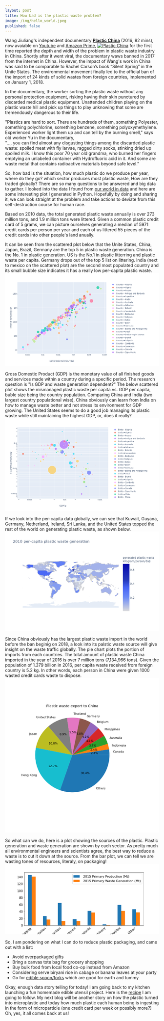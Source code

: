 ```yaml
---
layout: post
title: How bad is the plastic waste problem?
image: /img/hello_world.jpeg
published: false
---
```

Wang Jiuliang's independent documentary [**Plastic China**](https://www.youtube.com/watch?v=OJrVYB15aFA) 
(2016, 82 mins), now avaiable on [Youtube](http://www.youtube.com) and [Amazon Prime](https://www.amazon.com/Prime-Video/), [![Plastic China](https://img.youtube.com/vi/OJrVYB15aFA/0.jpg)](https://www.youtube.com/watch?v=OJrVYB15aFA) for the first time reported the depth and width of the problem in plastic waste industry in China. Shortly after it went viral, the documentary waws banned in 2017 from the internet in China. However, the impact of Wang's work in China was said to be comparable to Rachel Carson’s book “Silent Spring” in the Unite States. The environmental movement finally led to the official ban of the import of 24 kinds of solid wastes from foreign countries, implemented on January 1, 2018.

In the documentary, the worker sorting the plastic waste without any personal protection equipment, risking having their skin punctured by discarded medical plastic equipment. Unattended children playing on the plastic waste hill and pick up things to play unknowing that some are tremendously dangerous to their life.

"Plastics are hard to sort. There are hundreds of them, something Polyester, something polychlorine, something benzene, something polyoxymethylene. Experienced worker light them up and can tell by the burning smell," says old worker Yu in the documentary,   
"..., you can find almost any disgusting things among the discarded plastic waste: spoiled meat with fly larvae, ragged dirty socks, stinking dried up spoiled milk. I know this poor 70 year old grandma, who burned her fingers emptying an unlabeled container with Hydrofluoric acid in it. And some are waste metal that contains radioactive materials beyond safe level." 


So, how bad is the situation, how much plastic do we produce per year, where do they go? which sector produces most plastic waste, How are they traded globally?  There are so many questions to be answered and big data to gather. I looked into the data I found from [our world in data](https://ourworldindata.org/) and here are some interesting plot I generated in Python. Hopefully by doing and sharing it, we can look straight at the problem and take actions to deviate from this self-destruction course for human race.   

Based on 2010 data, the total generated plastic waste annually is over 273 million tons, and 1.9 million tons were littered. Given a common plastic credit card of 5 grams, we can picture ourselves generating a median of 5971 credit cards per person per year and each of us littered 55 pieces of the credit cards into other people's land anually.   

It can be seen from the scattered plot below that the Unite States, China, Japan, Brazil, Germany are the top 5 in plastic waste generation. China is the No. 1 in plastic generation. US is the No.1 in plastic litterring and plastic waste per capita. Germany drops out of the top 5 list on littering. India (next to mexico on the scattered plot) are the second most populated country and its small bubble size indicates it has a really low per-capita plastic waste. 
![bubble1](https://github.com/qianjing2020/qianjing2020.github.io/raw/master/plots/plastic_waste/plot_bubble_generation_litter_popu.png)

Gross Domestic Product (GDP) is the monetary value of all finished goods and services made within a country during a specific period. The research question is "Is GDP and waste generation dependent?" The below scattered plot shows the mismanaged plastic waste per capita vs. GDP per capita, buble size being the country population. Comparing China and India (two largest country populational wise), China obviously can learn from India on how to manage waste better and not stress its environment for GDP growing. The United States seems to do a good job managing its plastic waste while still maintaining the highest GDP, or, does it really?
![bubble2](https://github.com/qianjing2020/qianjing2020.github.io/raw/master/plots/plastic_waste/plot_bubble_mismanaged_vs_GDP.png)

If we look into the per-capita data globally, we can see that Kuwait, Guyana, Germany, Netherland, Ireland, Sri Lanka, and the United States topped the rest of the world on generating plastic waste, as shown below. 
![waste_gen_per_capita](https://github.com/qianjing2020/qianjing2020.github.io/raw/master/plots/plastic_waste/plot_choropleth_waste_generation_per_capita.png)

Since China obviously has the largest plastic waste import in the world before the ban beginig on 2018, a look into its palstic waste source will give insight on the waste traffic globally. The pie chart plots the portion of imports from each countries. The total amount of plastic waste China imported in the year of 2016 is over 7 million tons (7,134,966 tons). Given the population of 1.379 billion in 2016, per capita waste received from foreign country is 5.2 kg. In other words, each person in China were given 1000 wasted credit cards waste to dispose. 
![export_china](https://github.com/qianjing2020/qianjing2020.github.io/raw/master/plots/plastic_waste/plot_pie_export_China.png)

So what can we do, here is a plot showing the sources of the plastic. Plastic generation and waste generation are shown by each sector. As pretty much all environmental engineers and scientists agree, the best way to reduce a waste is to cut it down at the source. From the bar plot, we can tell we are wasting tones of resources, literaly, on packaging! 
![waste source](https://github.com/qianjing2020/qianjing2020.github.io/raw/master/plots/plastic_waste/plot_bar_production_generation.png)

So, I am pondering on what I can do to reduce plastic packaging, and came out with a list:

- Avoid overpackaged gifts
- Bring a canvas tote bag for grocery shopping
- Buy bulk food from local food co-op instead from Amazon
- Considering serve biryani rice in cabage or banana leaves at your party
- Go for [edible spoon/forks](https://www.youtube.com/watch?v=r4Cc5zmy0eY) which are good for earth and tummy 

Okay, enough data story telling for today! I am going back to my kitchen launching a fun homemade edible utensil project. Here is the [recipe](https://www.youtube.com/watch?v=-fr-cBA5P1I) I am going to follow. My next blog will be another story on how the plastic turned into microplastic and today how much plastic each human being is ingesting in the form of microparticle (one credit card per week or possibly more?) Oh, yes, it all comes back at us!  

